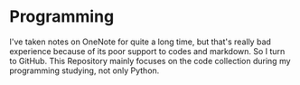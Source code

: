 # Programming
I've taken notes on OneNote for quite a long time, but that's really bad experience because of its poor support to codes and markdown. So I turn to GitHub.
This Repository mainly focuses on the code collection during my programming studying, not only Python.
